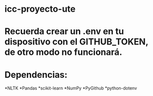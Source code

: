# icc-proyecto-ute
# Recuerda crear un .env en tu dispositivo con el GITHUB_TOKEN, de otro modo no funcionará.

# Dependencias:
*NLTK
*Pandas
*scikit-learn
*NumPy
*PyGithub
*python-dotenv
